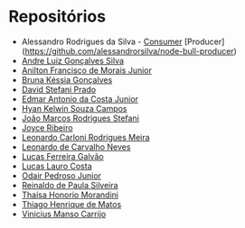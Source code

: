 # Repositórios

* Alessandro Rodrigues da Silva - [Consumer](https://github.com/alessandrorsilva/node-bull-consumer) [Producer] (https://github.com/alessandrorsilva/node-bull-producer)
* [Andre Luiz Gonçalves Silva](https://github.com/andrebetta123/unifacef-react-typescript) 
* [Anilton Francisco de Morais Junior](https://github.com/AniltonMoraisJr/aulaReactJS) 
* [Bruna Késsia Gonçalves](https://github.com/brugoncalves/unifacef-react-typescript) 
* [David Stefani Prado](https://github.com/DavidPrado/posaulareact) 
* [Edmar Antonio da Costa Junior]() 
* [Hyan Kelwin Souza Campos](https://github.com/hyankelwin/reactjs-typescript-unifacef) 
* [João Marcos Rodrigues Stefani](https://github.com/JoaoStefani/unifacef-react-typescript) 
* [Joyce Ribeiro](https://github.com/riberjoy/unifacef-react-typescript/tree/master) 
* [Leonardo Carloni Rodrigues Meira](https://github.com/LeoCarloni/unifacef-react-typescript) 
* [Leonardo de Carvalho Neves](https://github.com/neves-c-leonardo/projeto-react-unifacef/tree/master) 
* [Lucas Ferreira Galvão](https://github.com/lucasferreiragalvao/projeto-reactjs-typescript-unifacef) 
* [Lucas Lauro Costa](https://github.com/LucasLauro96/react-facef) 
* [Odair Pedroso Junior](https://github.com/odair-pedroso/react-unifacef) 
* [Reinaldo de Paula Silveira](https://github.com/rpsilveira/projeto-react-unifacef) 
* [Thaísa Honorio Morandini](https://github.com/thaisamorandini89/unifacefreactapp) 
* [Thiago Henrique de Matos](https://github.com/ThiagoHMatos)
* [Vinicius Manso Carrijo](https://github.com/ViniciusCarrijo/react-facef) 
